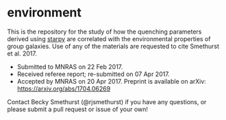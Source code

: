 # environment

This is the repository for the study of how the quenching parameters derived using [starpy](https://www.github.com/zooniverse/starpy) are correlated with the environmental properties of group galaxies. 
Use of any of the materials are requested to cite Smethurst et al. 2017.

* Submitted to MNRAS on 22 Feb 2017.
* Received referee report; re-submitted on 07 Apr 2017.
* Accepted by MNRAS on 20 Apr 2017. Preprint is available on arXiv: https://arxiv.org/abs/1704.06269

Contact Becky Smethurst (@rjsmethurst) if you have any questions, or please submit a pull request or issue of your own!

